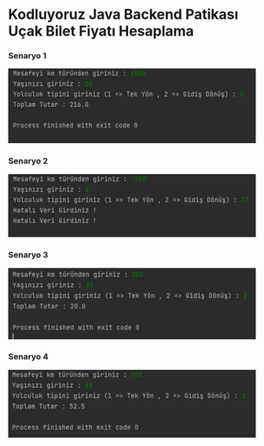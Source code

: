 # Kodluyoruz Java Backend Patikası Uçak Bilet Fiyatı Hesaplama

### Senaryo 1
![](../../../img/senaryo1.png)
### Senaryo 2 
![](../../../img/senaryo2.png)
### Senaryo 3
![](../../../img/senaryo3.png)
### Senaryo 4
![](../../../img/senaryo4.png)
